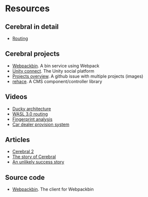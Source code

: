 # Resources

## Cerebral in detail
- [Routing](https://medium.com/@christianalfoni/cerebral-in-detail-routing-96e922e69156)

## Cerebral projects
- [Webpackbin](https://www.webpackbin.com). A bin service using Webpack
- [Unity connect](https://connect.unity.com/). The Unity social platform
- [Projects overview](https://github.com/cerebral/cerebral/issues/713). A github issue with multiple projects (images)
- [rehace](https://www.npmjs.com/package/rehace-github-magnolia). A CMS component/controller library

## Videos
- [Ducky architecture](https://youtu.be/uXlxNJfGKjU?t=4m19s)
- [WASL 3.0 routing](https://youtu.be/iKkGg8UR514?t=46m13s)
- [Fingerprint analysis](https://youtu.be/iKkGg8UR514?t=58m41s)
- [Car dealer provision system](https://youtu.be/iKkGg8UR514?t=1m37s)

## Articles
- [Cerebral 2](http://www.christianalfoni.com/articles/2017_03_19_Cerebral-2)
- [The story of Cerebral](http://medium.com/p/5793c08db2cc)
- [An unlikely success story](https://gist.github.com/christianalfoni/b08a99faa09df054afe87528a2134730)

## Source code
- [Webpackbin](https://github.com/cerebral/webpackbin). The client for Webpackbin
